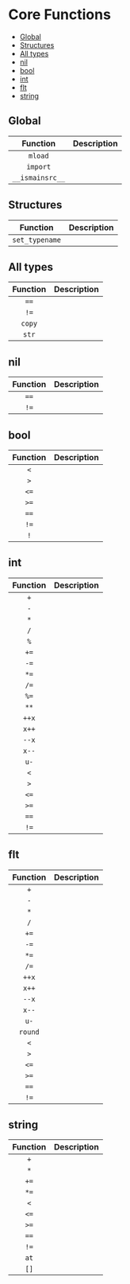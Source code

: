 # Core Functions

- [Global](#global)
- [Structures](#structures)
- [All types](#all-types)
- [nil](#nil)
- [bool](#bool)
- [int](#int)
- [flt](#flt)
- [string](#string)

## Global
|    Function     | Description |
| :-------------: | ----------- |
|     `mload`     |             |
|    `import`     |             |
| `__ismainsrc__` |             |

## Structures
|    Function    | Description |
| :------------: | ----------- |
| `set_typename` |             |


## All types
| Function | Description |
| :------: | ----------- |
|   `==`   |             |
|   `!=`   |             |
|  `copy`  |             |
|  `str`   |             |

## nil
| Function | Description |
| :------: | ----------- |
|   `==`   |             |
|   `!=`   |             |

## bool
| Function | Description |
| :------: | ----------- |
|   `<`    |             |
|   `>`    |             |
|   `<=`   |             |
|   `>=`   |             |
|   `==`   |             |
|   `!=`   |             |
|   `!`    |             |

## int
| Function | Description |
| :------: | ----------- |
|   `+`    |             |
|   `-`    |             |
|   `*`    |             |
|   `/`    |             |
|   `%`    |             |
|   `+=`   |             |
|   `-=`   |             |
|   `*=`   |             |
|   `/=`   |             |
|   `%=`   |             |
|   `**`   |             |
|  `++x`   |             |
|  `x++`   |             |
|  `--x`   |             |
|  `x--`   |             |
|   `u-`   |             |
|   `<`    |             |
|   `>`    |             |
|   `<=`   |             |
|   `>=`   |             |
|   `==`   |             |
|   `!=`   |             |

## flt
| Function | Description |
| :------: | ----------- |
|   `+`    |             |
|   `-`    |             |
|   `*`    |             |
|   `/`    |             |
|   `+=`   |             |
|   `-=`   |             |
|   `*=`   |             |
|   `/=`   |             |
|  `++x`   |             |
|  `x++`   |             |
|  `--x`   |             |
|  `x--`   |             |
|   `u-`   |             |
| `round`  |             |
|   `<`    |             |
|   `>`    |             |
|   `<=`   |             |
|   `>=`   |             |
|   `==`   |             |
|   `!=`   |             |

## string
| Function | Description |
| :------: | ----------- |
|   `+`    |             |
|   `*`    |             |
|   `+=`   |             |
|   `*=`   |             |
|   `<`    |             |
|   `<=`   |             |
|   `>=`   |             |
|   `==`   |             |
|   `!=`   |             |
|   `at`   |             |
|   `[]`   |             |
